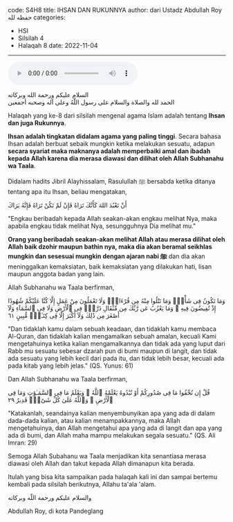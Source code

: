 code: S4H8
title: IHSAN DAN RUKUNNYA
author: dari Ustadz Abdullah Roy حفظه لله
categories:
  - HSI
  - Silsilah 4
  - Halaqah 8
date: 2022-11-04
---
<audio controls="" src="https://docs.google.com/uc?export=open&id=11urdX9Hs3Up5aojV-_QCjsH2EVT4tYGv"></audio>

<div class="dalil">
  السلام عليكم ورحمة الله وبركاته
  <br>
  الحمد لله والصلاة والسلام على رسول اللَّهُ وعلى آله وصحبه أجمعين
</div>

Halaqah yang ke-8 dari silsilah mengenal agama Islam adalah tentang **Ihsan dan juga Rukunnya**.

**Ihsan adalah tingkatan didalam agama yang paling tinggi**. Secara bahasa Ihsan adalah berbuat sebaik mungkin ketika melakukan sesuatu, adapun **secara syariat maka maknanya adalah memperbaiki amal dan ibadah kepada Allah karena dia merasa diawasi dan dilihat oleh Allah Subhanahu wa Taala**.

Didalam hadits Jibril Alayhissalam, Rasulullah ﷺ bersabda ketika ditanya tentang apa itu Ihsan, beliau mengatakan,
<div class="dalil">
  أَنْ تَعْبُدَ اللهَ كَأَنَّكَ تَرَاهُ فَإِنْ لَمْ تَكُنْ تَرَاهُ فَإِنَّهُ يَرَاكَ
  <p>
    "Engkau beribadah kepada Allah seakan-akan engkau melihat Nya, maka apabila engkau tidak melihat Nya, sesungguhnya Dia melihat mu."
  </p>
</div>

**Orang yang beribadah seakan-akan melihat Allah atau merasa dilihat oleh Allah baik dzohir maupun bathin nya, maka dia akan beramal seikhlas mungkin dan sesesuai mungkin dengan ajaran nabi ﷺ** dan dia akan meninggalkan kemaksiatan, baik kemaksiatan yang dilakukan hati, lisan maupun anggota badan yang lain.

Allah Subhanahu wa Taala berfirman,
<div class="dalil">
  وَمَا تَكُونُ فِى شَأْنٍۢ وَمَا تَتْلُوا مِنْهُ مِن قُرْءَانٍۢ وَلَا تَعْمَلُونَ مِنْ عَمَلٍ إِلَّا كُنَّا عَلَيْكُمْ شُهُودًا إِذْ تُفِيضُونَ فِيهِ ۚ وَمَا يَعْزُبُ عَن رَّبِّكَ مِن مِّثْقَالِ ذَرَّةٍۢ فِى ٱلْأَرْضِ وَلَا فِى ٱلسَّمَآءِ وَلَآ أَصْغَرَ مِن ذَٰلِكَ وَلَآ أَكْبَرَ إِلَّا فِى كِتَـٰبٍۢ مُّبِينٍ ٦١
  <p>
    "Dan tidaklah kamu dalam sebuah keadaan, dan tidaklah kamu membaca Al-Quran, dan tidaklah kalian mengamalkan sebuah amalan, kecuali Kami mengetahuinya ketika kalian mengamalkannya dan tidak ada yang luput dari Rabb mu sesuatu sebesar dzarah pun di bumi maupun di langit, dan tidak ada sesuatu yang lebih kecil dari pada itu, dan tidak lebih besar, kecuali ada pada kitab yang lebih jelas." (QS. Yunus: 61)
  </p>
</div>

Dan Allah Subhanahu wa Taala berfirman,
<div class="dalil">
  قُلْ إِن تُخْفُوا مَا فِى صُدُورِكُمْ أَوْ تُبْدُوهُ يَعْلَمْهُ ٱللَّهُ ۗ وَيَعْلَمُ مَا فِى ٱلسَّمَـٰوَٰتِ وَمَا فِى ٱلْأَرْضِ ۗ وَٱللَّهُ عَلَىٰ كُلِّ شَىْءٍۢ قَدِيرٌ ٢٩
  <p>
    "Katakanlah, seandainya kalian menyembunyikan apa yang ada di dalam dada-dada kalian, atau kalian menampakkannya, maka Allah mengetahuinya, dan Allah mengetahui apa yang ada di langit dan apa yang ada di bumi, dan Allah maha mampu melakukan segala sesuatu." (QS. Ali Imran: 29)
  </p>
</div>

Semoga Allah Subahanu wa Taala menjadikan kita senantiasa merasa diawasi oleh Allah dan takut kepada Allah dimanapun kita berada.

Itulah yang bisa kita sampaikan pada halaqah kali ini dan sampai bertemu kembali pada silsilah berikutnya, Allahu ta'ala 'alam.

<div class="dalil">
  والسلام عليكم ورحمة اللّه وبركاته
</div>

<p class="signature">
  Abdullah Roy, di kota Pandeglang
</p>